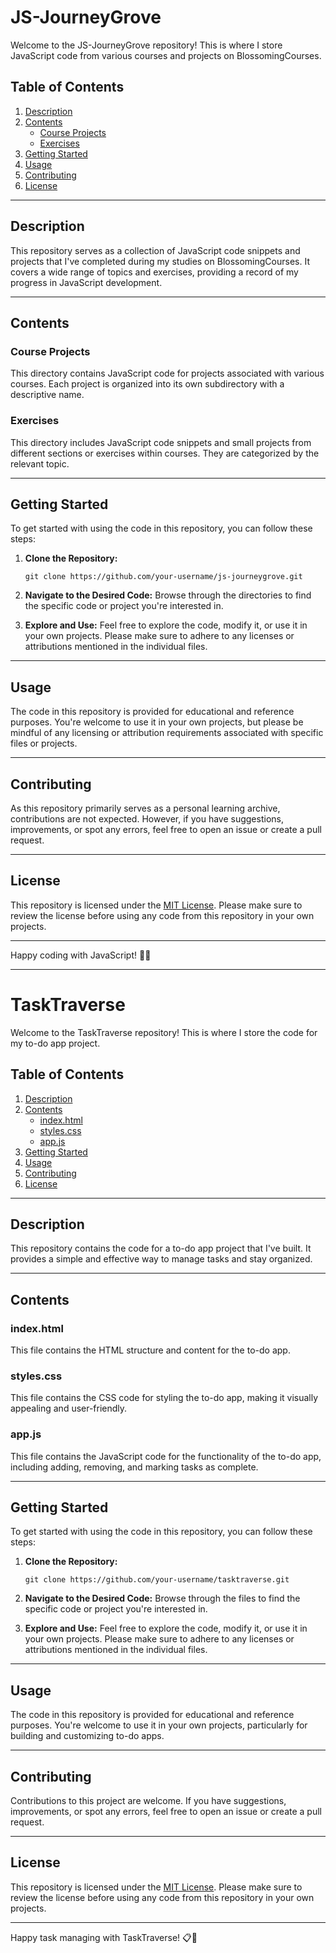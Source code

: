 # JS-JourneyGrove

Welcome to the JS-JourneyGrove repository! This is where I store JavaScript code from various courses and projects on BlossomingCourses.

## Table of Contents

1. [Description](#description)
2. [Contents](#contents)
   - [Course Projects](#course-projects)
   - [Exercises](#exercises)
3. [Getting Started](#getting-started)
4. [Usage](#usage)
5. [Contributing](#contributing)
6. [License](#license)

---

## Description

This repository serves as a collection of JavaScript code snippets and projects that I've completed during my studies on BlossomingCourses. It covers a wide range of topics and exercises, providing a record of my progress in JavaScript development.

---

## Contents

### Course Projects

This directory contains JavaScript code for projects associated with various courses. Each project is organized into its own subdirectory with a descriptive name.

### Exercises

This directory includes JavaScript code snippets and small projects from different sections or exercises within courses. They are categorized by the relevant topic.

---

## Getting Started

To get started with using the code in this repository, you can follow these steps:

1. **Clone the Repository:**
   ```
   git clone https://github.com/your-username/js-journeygrove.git
   ```

2. **Navigate to the Desired Code:**
   Browse through the directories to find the specific code or project you're interested in.

3. **Explore and Use:**
   Feel free to explore the code, modify it, or use it in your own projects. Please make sure to adhere to any licenses or attributions mentioned in the individual files.

---

## Usage

The code in this repository is provided for educational and reference purposes. You're welcome to use it in your own projects, but please be mindful of any licensing or attribution requirements associated with specific files or projects.

---

## Contributing

As this repository primarily serves as a personal learning archive, contributions are not expected. However, if you have suggestions, improvements, or spot any errors, feel free to open an issue or create a pull request.

---

## License

This repository is licensed under the [MIT License](LICENSE). Please make sure to review the license before using any code from this repository in your own projects.

---

Happy coding with JavaScript! 🌱🚀

---

# TaskTraverse

Welcome to the TaskTraverse repository! This is where I store the code for my to-do app project.

## Table of Contents

1. [Description](#description)
2. [Contents](#contents)
   - [index.html](#indexhtml)
   - [styles.css](#stylescss)
   - [app.js](#appjs)
3. [Getting Started](#getting-started)
4. [Usage](#usage)
5. [Contributing](#contributing)
6. [License](#license)

---

## Description

This repository contains the code for a to-do app project that I've built. It provides a simple and effective way to manage tasks and stay organized.

---

## Contents

### index.html

This file contains the HTML structure and content for the to-do app.

### styles.css

This file contains the CSS code for styling the to-do app, making it visually appealing and user-friendly.

### app.js

This file contains the JavaScript code for the functionality of the to-do app, including adding, removing, and marking tasks as complete.

---

## Getting Started

To get started with using the code in this repository, you can follow these steps:

1. **Clone the Repository:**
   ```
   git clone https://github.com/your-username/tasktraverse.git
   ```

2. **Navigate to the Desired Code:**
   Browse through the files to find the specific code or project you're interested in.

3. **Explore and Use:**
   Feel free to explore the code, modify it, or use it in your own projects. Please make sure to adhere to any licenses or attributions mentioned in the individual files.

---

## Usage

The code in this repository is provided for educational and reference purposes. You're welcome to use it in your own projects, particularly for building and customizing to-do apps.

---

## Contributing

Contributions to this project are welcome. If you have suggestions, improvements, or spot any errors, feel free to open an issue or create a pull request.

---

## License

This repository is licensed under the [MIT License](LICENSE). Please make sure to review the license before using any code from this repository in your own projects.

---

Happy task managing with TaskTraverse! 📋🚀
